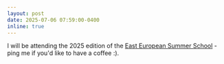 ```yaml
---
layout: post
date: 2025-07-06 07:59:00-0400
inline: true
---
```


I will be attending the 2025 edition of the <a href='https://www.eeml.eu/'>East European Summer School</a> - ping me if you'd like to have a coffee :).